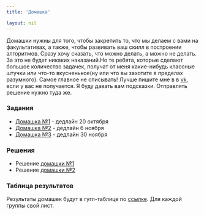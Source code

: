```yaml
---
title: 'Домашка'

layout: nil
---
```


Домашки нужны для того, чтобы закрепить то, что мы делаем с вами на факультативах, а также, чтобы развивать ваш скилл в построении алгоритмов. Сразу хочу сказать, что можно делать, а можно не делать. За это не будет никаких наказаний.Но те ребята, которые сделают большое количество задачек, получат от меня какие-нибудь классные штучки или что-то вкусненькое(ну или что вы захотите в пределах разумного). Самое главное не списывать! Лучше пишите мне в в [vk](https://vk.com/ahmeeeed), если у вас не получается. Я буду давать вам подсказки. Отправлять решение нужно туда же.

### Задания

* [Домашка №1](https://github.com/ahmedushka7/R/raw/master/docs/homeworks/hw1/hw1.zip) - дедлайн 20 октября
* [Домашка №2](https://github.com/ahmedushka7/R/raw/master/docs/homeworks/hw2/hw2.zip) - дедлайн 
6 ноября
* [Домашка №3](https://github.com/ahmedushka7/R/raw/master/docs/homeworks/hw3/hw3.zip) - дедлайн 
30 ноября


### Решения

* Решение [домашки №1](https://github.com/ahmedushka7/R/raw/master/docs/homeworks/hw1/hw1_solution.zip)
* Решение [домашки №2](https://github.com/ahmedushka7/R/raw/master/docs/homeworks/hw2/hw2_solution.zip)

### Таблица результатов

Результаты домашек будут в гугл-таблице по [ссылке](https://docs.google.com/spreadsheets/d/1UcFr0yYXAZYH-53x1RqZPB4gTVtqrzOuwXVKGnSwwuk/edit?usp=sharing). Для каждой группы свой лист.
